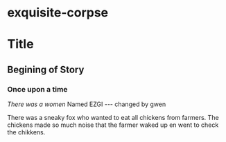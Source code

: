 # exquisite-corpse

# Title
## Begining of Story 
### Once upon a time 
*There was a women*  Named EZGI --- changed by gwen

There was a sneaky fox who wanted to eat all chickens from farmers.
The chickens made so much noise that the farmer waked up en went to check the chikkens.
